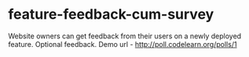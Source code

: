 feature-feedback-cum-survey
===========================

Website owners can get feedback from their users on a newly deployed feature. Optional feedback. Demo url - http://poll.codelearn.org/polls/1

